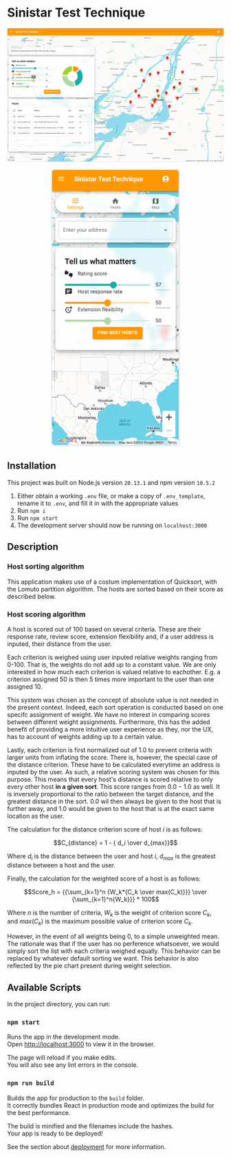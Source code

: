 # Sinistar Test Technique

<p align="center">
<img src="./images/screenshot.PNG" alt="screenshot" width="800"/>
</p>

<p align="center">
<img src="./images/mobile_screenshot.PNG" alt="screenshot" width="300"/>
</p>

## Installation

This project was built on Node.js version `20.13.1` and npm version `10.5.2`

1. Either obtain a working `.env` file, or make a copy of `.env_template`, rename it to `.env`, and fill it in with the appropriate values
2. Run `npm i`
3. Run `npm start`
4. The development server should now be running on `localhost:3000`

## Description

### Host sorting algorithm

This application makes use of a costum implementation of Quicksort, with the Lomuto partition algorithm. The hosts are sorted based on their score as described below.

### Host scoring algorithm

A host is scored out of 100 based on several criteria. These are their response rate, review score, extension flexibility and, if a user address is inputed, their distance from the user.

Each criterion is weighed using user inputed relative weights ranging from 0-100. That is, the weights do not add up to a constant value. We are only interested in how much each criterion is valued relative to eachother. E.g. a criterion assigned 50 is then 5 times more important to the user than one assigned 10. 

This system was chosen as the concept of absolute value is not needed in the present context. Indeed, each sort operation is conducted based on one specifc assignment of weight. We have no interest in comparing scores between different weight assignments. Furthermore, this has the added benefit of providing a more intuitive user experience as they, nor the UX, has to account of weights adding up to a certain value.

Lastly, each criterion is first normalized out of 1.0 to prevent criteria with larger units from inflating the score. There is, however, the special case of the distance criterion. These have to be calculated everytime an address is inputed by the user. As such, a relative scoring system was chosen for this purpose. This means that every host's distance is scored relative to only every other host **in a given sort**. This score ranges from $0.0-1.0$ as well. It is inversely proportional to the ratio between the target distance, and the greatest distance in the sort. $0.0$ wil then always be given to the host that is further away, and $1.0$ would be given to the host that is at the exact same location as the user.

The calculation for the distance criterion score of host $i$ is as follows: 

$$C_{distance} = 1 - { d_i \over  d_{max}}$$

Where $d_i$ is the distance between the user and host $i$, $d_{max}$ is the greatest distance between a host and the user.

Finally, the calculation for the weighted score of a host is as follows:

$$Score_h = {{\sum_{k=1}^n {W_k*{C_k \over max(C_k)}}} \over  {\sum_{k=1}^n{W_k}}} * 100$$

Where $n$ is the number of criteria, $W_k$ is the weight of criterion score $C_k$, and $max(C_k)$ is the maximum possible value of criterion score $C_k$.

However, in the event of all weights being 0, to a simple unweighted mean. The rationale was that if the user has no perference whatsoever, we would simply sort the list with each criteria weighed equally. This behavior can be replaced by whatever default sorting we want. This behavior is also reflected by the pie chart present during weight selection.

## Available Scripts

In the project directory, you can run:

### `npm start`

Runs the app in the development mode.\
Open [http://localhost:3000](http://localhost:3000) to view it in the browser.

The page will reload if you make edits.\
You will also see any lint errors in the console.

### `npm run build`

Builds the app for production to the `build` folder.\
It correctly bundles React in production mode and optimizes the build for the best performance.

The build is minified and the filenames include the hashes.\
Your app is ready to be deployed!

See the section about [deployment](https://facebook.github.io/create-react-app/docs/deployment) for more information.
